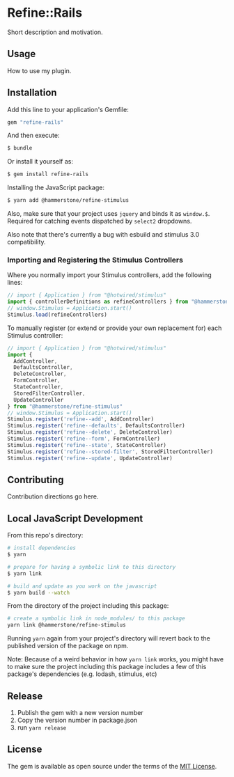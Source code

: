 # Refine::Rails
Short description and motivation.

## Usage
How to use my plugin.

## Installation
Add this line to your application's Gemfile:

```ruby
gem "refine-rails"
```

And then execute:
```bash
$ bundle
```

Or install it yourself as:
```bash
$ gem install refine-rails
```

Installing the JavaScript package:

```bash
$ yarn add @hammerstone/refine-stimulus
```

Also, make sure that your project uses `jquery` and binds it as `window.$`. Required for catching events dispatched by `select2` dropdowns.

Also note that there's currently a bug with esbuild and stimulus 3.0 compatibility.

### Importing and Registering the Stimulus Controllers

Where you normally import your Stimulus controllers, add the following lines:

```js
// import { Application } from "@hotwired/stimulus"
import { controllerDefinitions as refineControllers } from "@hammerstone/refine-stimulus"
// window.Stimulus = Application.start()
Stimulus.load(refineControllers)
```

To manually register (or extend or provide your own replacement for) each Stimulus controller:

```js
// import { Application } from "@hotwired/stimulus"
import {
  AddController,
  DefaultsController,
  DeleteController,
  FormController,
  StateController,
  StoredFilterController,
  UpdateController
} from "@hammerstone/refine-stimulus"
// window.Stimulus = Application.start()
Stimulus.register('refine--add', AddController)
Stimulus.register('refine--defaults', DefaultsController)
Stimulus.register('refine--delete', DeleteController)
Stimulus.register('refine--form', FormController)
Stimulus.register('refine--state', StateController)
Stimulus.register('refine--stored-filter', StoredFilterController)
Stimulus.register('refine--update', UpdateController)
```

## Contributing
Contribution directions go here.

## Local JavaScript Development

From this repo's directory:

```bash
# install dependencies
$ yarn

# prepare for having a symbolic link to this directory
$ yarn link 

# build and update as you work on the javascript
$ yarn build --watch
```

From the directory of the project including this package:

```bash
# create a symbolic link in node_modules/ to this package
yarn link @hammerstone/refine-stimulus
```

Running `yarn` again from your project's directory will revert back to the published version of the package on npm.

Note: Because of a weird behavior in how `yarn link` works, you might have to make sure the project including this package includes a few of this package's dependencies (e.g. lodash, stimulus, etc)

## Release

1. Publish the gem with a new version number
2. Copy the version number in package.json
3. run `yarn release`

## License
The gem is available as open source under the terms of the [MIT License](https://opensource.org/licenses/MIT).
